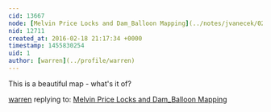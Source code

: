 ```yaml
---
cid: 13667
node: [Melvin Price Locks and Dam_Balloon Mapping](../notes/jvanecek/02-18-2016/melvin-price-locks-dam_balloon-mapping)
nid: 12711
created_at: 2016-02-18 21:17:34 +0000
timestamp: 1455830254
uid: 1
author: [warren](../profile/warren)
---
```


This is a beautiful map - what's it of?

[warren](../profile/warren) replying to: [Melvin Price Locks and Dam_Balloon Mapping](../notes/jvanecek/02-18-2016/melvin-price-locks-dam_balloon-mapping)

